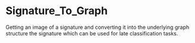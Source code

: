 # Signature_To_Graph
Getting an image of a signature and converting it into the underlying graph structure the signature which can be used for late classification tasks.
